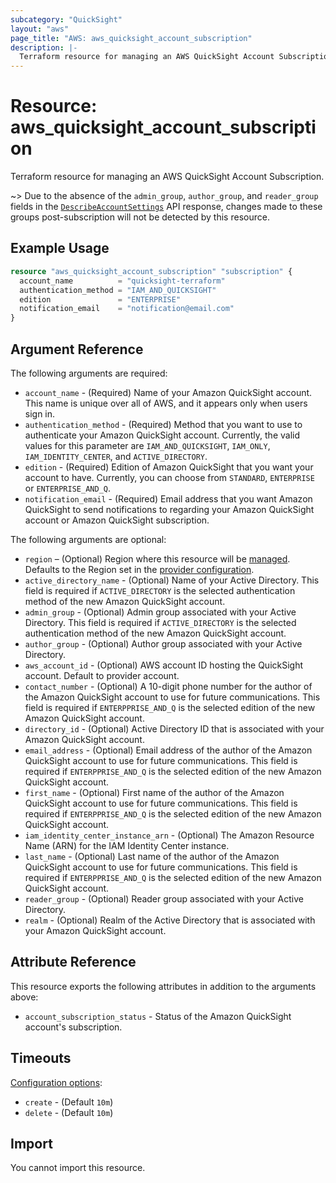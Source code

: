 ```yaml
---
subcategory: "QuickSight"
layout: "aws"
page_title: "AWS: aws_quicksight_account_subscription"
description: |-
  Terraform resource for managing an AWS QuickSight Account Subscription.
---
```


# Resource: aws_quicksight_account_subscription

Terraform resource for managing an AWS QuickSight Account Subscription.

~> Due to the absence of the `admin_group`, `author_group`, and `reader_group` fields in the [`DescribeAccountSettings`](https://docs.aws.amazon.com/quicksight/latest/APIReference/API_DescribeAccountSettings.html) API response, changes made to these groups post-subscription will not be detected by this resource.

## Example Usage

```terraform
resource "aws_quicksight_account_subscription" "subscription" {
  account_name          = "quicksight-terraform"
  authentication_method = "IAM_AND_QUICKSIGHT"
  edition               = "ENTERPRISE"
  notification_email    = "notification@email.com"
}
```

## Argument Reference

The following arguments are required:

* `account_name` - (Required) Name of your Amazon QuickSight account. This name is unique over all of AWS, and it appears only when users sign in.
* `authentication_method` - (Required) Method that you want to use to authenticate your Amazon QuickSight account. Currently, the valid values for this parameter are `IAM_AND_QUICKSIGHT`, `IAM_ONLY`, `IAM_IDENTITY_CENTER`, and `ACTIVE_DIRECTORY`.
* `edition` - (Required) Edition of Amazon QuickSight that you want your account to have. Currently, you can choose from `STANDARD`, `ENTERPRISE` or `ENTERPRISE_AND_Q`.
* `notification_email` - (Required) Email address that you want Amazon QuickSight to send notifications to regarding your Amazon QuickSight account or Amazon QuickSight subscription.

The following arguments are optional:

* `region` – (Optional) Region where this resource will be [managed](https://docs.aws.amazon.com/general/latest/gr/rande.html#regional-endpoints). Defaults to the Region set in the [provider configuration](https://registry.terraform.io/providers/hashicorp/aws/latest/docs#aws-configuration-reference).
* `active_directory_name` - (Optional) Name of your Active Directory. This field is required if `ACTIVE_DIRECTORY` is the selected authentication method of the new Amazon QuickSight account.
* `admin_group` - (Optional) Admin group associated with your Active Directory. This field is required if `ACTIVE_DIRECTORY` is the selected authentication method of the new Amazon QuickSight account.
* `author_group` - (Optional) Author group associated with your Active Directory.
* `aws_account_id` - (Optional) AWS account ID hosting the QuickSight account. Default to provider account.
* `contact_number` - (Optional) A 10-digit phone number for the author of the Amazon QuickSight account to use for future communications. This field is required if `ENTERPPRISE_AND_Q` is the selected edition of the new Amazon QuickSight account.
* `directory_id` - (Optional) Active Directory ID that is associated with your Amazon QuickSight account.
* `email_address` - (Optional) Email address of the author of the Amazon QuickSight account to use for future communications. This field is required if `ENTERPPRISE_AND_Q` is the selected edition of the new Amazon QuickSight account.
* `first_name` - (Optional) First name of the author of the Amazon QuickSight account to use for future communications. This field is required if `ENTERPPRISE_AND_Q` is the selected edition of the new Amazon QuickSight account.
* `iam_identity_center_instance_arn` - (Optional) The Amazon Resource Name (ARN) for the IAM Identity Center instance.
* `last_name` - (Optional) Last name of the author of the Amazon QuickSight account to use for future communications. This field is required if `ENTERPPRISE_AND_Q` is the selected edition of the new Amazon QuickSight account.
* `reader_group` - (Optional) Reader group associated with your Active Directory.
* `realm` - (Optional) Realm of the Active Directory that is associated with your Amazon QuickSight account.

## Attribute Reference

This resource exports the following attributes in addition to the arguments above:

* `account_subscription_status` - Status of the Amazon QuickSight account's subscription.

## Timeouts

[Configuration options](https://developer.hashicorp.com/terraform/language/resources/syntax#operation-timeouts):

* `create` - (Default `10m`)
* `delete` - (Default `10m`)

## Import

You cannot import this resource.
